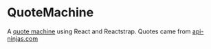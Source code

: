 # QuoteMachine

A [quote machine](https://dancing-clafoutis-00c251.netlify.app/) using React and Reactstrap.
Quotes came from [api-ninjas.com](https://api-ninjas.com/api)


